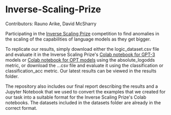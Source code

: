 # Inverse-Scaling-Prize

Contributors: Rauno Arike, David McSharry

Participating in the [Inverse Scaling Prize](https://github.com/inverse-scaling/prize) competition to find anomalies in the scaling of the capabilities of language models as they get bigger.

To replicate our results, simply download either the logic_dataset.csv file and evaluate it in the Inverse Scaling Prize's [Colab notebook for GPT-3](https://colab.research.google.com/drive/1SGmUh0NbqSrRkWRUcmjg8BS5eU5qvJ0Y#scrollTo=SpIfwfNjfMm8) models or [Colab notebook for OPT models](https://colab.research.google.com/drive/1NBDIdsY5d1NhgZIhelm9FbWARzySlc2H#scrollTo=SpIfwfNjfMm8) using the absolute_logodds metric, or download the ...csv file and evaluate it using the classification or classification_acc metric. Our latest results can be viewed in the results folder.

The repository also includes our final report describing the results and a Jupyter Notebook that we used to convert the examples that we created for our task into a suitable format for the Inverse Scaling Prize's Colab notebooks. The datasets included in the datasets folder are already in the correct format.
